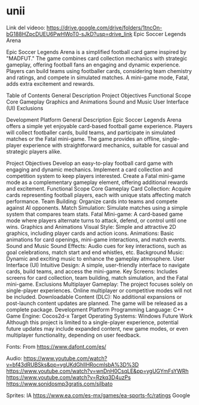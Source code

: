 # unii
Link del videoo: https://drive.google.com/drive/folders/1tncOn-bG188HZpcDUEU6PwHWoT0-sJkD?usp=drive_link 
Epic Soccer Legends Arena

Epic Soccer Legends Arena is a simplified football card game inspired by "MADFUT." The game combines card collection mechanics with strategic gameplay, offering football fans an engaging and dynamic experience. 
Players can build teams using footballer cards, considering team chemistry and ratings, and compete in simulated matches. A mini-game mode, Fatal, adds extra excitement and rewards.

Table of Contents
General Description
Project Objectives
Functional Scope
Core Gameplay
Graphics and Animations
Sound and Music
User Interface (UI)
Exclusions

Development Platform
General Description
Epic Soccer Legends Arena offers a simple yet enjoyable card-based football game experience. Players will collect footballer cards, build teams, and participate in simulated matches or the Fatal mini-game. The game provides an offline, single-player experience with straightforward mechanics, suitable for casual and strategic players alike.

Project Objectives
Develop an easy-to-play football card game with engaging and dynamic mechanics.
Implement a card collection and competition system to keep players interested.
Create a Fatal mini-game mode as a complementary gameplay element, offering additional rewards and excitement.
Functional Scope
Core Gameplay
Card Collection: Acquire cards representing football players, each with unique stats affecting match performance.
Team Building: Organize cards into teams and compete against AI opponents.
Match Simulation: Simulate matches using a simple system that compares team stats.
Fatal Mini-game: A card-based game mode where players alternate turns to attack, defend, or control until one wins.
Graphics and Animations
Visual Style: Simple and attractive 2D graphics, including player cards and action icons.
Animations: Basic animations for card openings, mini-game interactions, and match events.
Sound and Music
Sound Effects: Audio cues for key interactions, such as goal celebrations, match start and end whistles, etc.
Background Music: Dynamic and exciting music to enhance the gameplay atmosphere.
User Interface (UI)
Intuitive Design: A simple, user-friendly interface to navigate cards, build teams, and access the mini-game.
Key Screens: Includes screens for card collection, team building, match simulation, and the Fatal mini-game.
Exclusions
Multiplayer Gameplay: The project focuses solely on single-player experiences. Online multiplayer or competitive modes will not be included.
Downloadable Content (DLC): No additional expansions or post-launch content updates are planned. The game will be released as a complete package.
Development Platform
Programming Language: C++
Game Engine: Cocos2d-x
Target Operating Systems: Windows
Future Work
Although this project is limited to a single-player experience, potential future updates may include expanded content, new game modes, or even multiplayer functionality, depending on user feedback.

Fonts:
From https://www.dafont.com/es/

Audio:
https://www.youtube.com/watch?v=bf43dRUBSks&pp=ygUKdGhlIHRocmlsbA%3D%3D
https://www.youtube.com/watch?v=wnDnH0CsqLE&pp=ygUGYmFsYWRh
https://www.youtube.com/watch?v=Rzkq3D4uzPs
https://www.sonidosmp3gratis.com/silbato

Sprites:
IA
https://www.ea.com/es-mx/games/ea-sports-fc/ratings
Google
